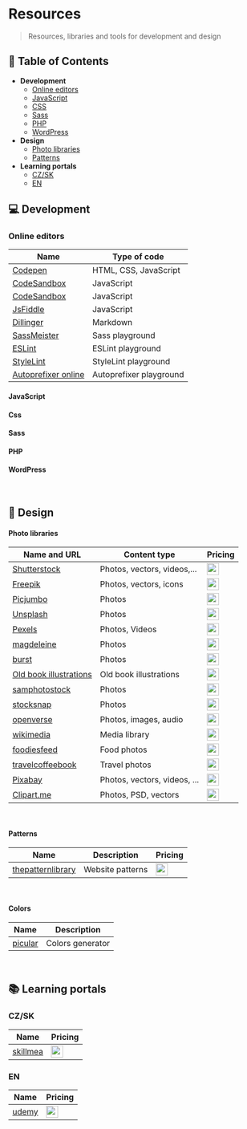 # Resources

> Resources, libraries and tools for development and design

## 📃 Table of Contents

- **Development**
  - [Online editors](#online-editors)
  - [JavaScript](#javascript)
  - [CSS](#css)
  - [Sass](#sass)
  - [PHP](#php)
  - [WordPress](#wordpress)
- **Design**
  - [Photo libraries](#photo-libraries)
  - [Patterns](#patterns)
- **Learning portals**
  - [CZ/SK](#czsk)
  - [EN](#en)

## 💻 Development

### Online editors

| Name                                                   | Type of code            |
| ------------------------------------------------------ | ----------------------- |
| [Codepen](https://codepen.io/)                         | HTML, CSS, JavaScript   |
| [CodeSandbox](https://codesandbox.io/)                 | JavaScript              |
| [CodeSandbox](https://codesandbox.io/)                 | JavaScript              |
| [JsFiddle](https://jsfiddle.net/)                      | JavaScript              |
| [Dillinger](https://dillinger.io/)                     | Markdown                |
| [SassMeister](https://www.sassmeister.com/)            | Sass playground         |
| [ESLint](https://eslint.org/play/)                     | ESLint playground       |
| [StyleLint](https://stylelint.io/demo)                 | StyleLint playground    |
| [Autoprefixer online](https://autoprefixer.github.io/) | Autoprefixer playground |

#### JavaScript

#### Css

#### Sass

#### PHP

#### WordPress

<br>

## 🎨 Design

#### Photo libraries

| Name and URL                                                    | Content type                 | Pricing                                                                     |
| --------------------------------------------------------------- | ---------------------------- | --------------------------------------------------------------------------- |
| [Shutterstock](https://www.shutterstock.com/cs/)                | Photos, vectors, videos,...  | <img src="https://img.shields.io/badge/Paid-red" height="24" />             |
| [Freepik](https://www.freepik.com/)                             | Photos, vectors, icons       | <img src="https://img.shields.io/badge/Free_and_paid-orange" height="24" /> |
| [Picjumbo](https://picjumbo.com/)                               | Photos                       | <img src="https://img.shields.io/badge/Free-green" height="24" />           |
| [Unsplash](https://unsplash.com/)                               | Photos                       | <img src="https://img.shields.io/badge/Free-green" height="24" />           |
| [Pexels](https://www.pexels.com/)                               | Photos, Videos               | <img src="https://img.shields.io/badge/Free-green" height="24" />           |
| [magdeleine](https://magdeleine.co/)                            | Photos                       | <img src="https://img.shields.io/badge/Free-green" height="24" />           |
| [burst](https://burst.shopify.com/)                             | Photos                       | <img src="https://img.shields.io/badge/Free-green" height="24" />           |
| [Old book illustrations](https://www.oldbookillustrations.com/) | Old book illustrations       | <img src="https://img.shields.io/badge/Free-green" height="24" />           |
| [samphotostock](https://www.samphotostock.cz/)                  | Photos                       | <img src="https://img.shields.io/badge/Paid-red" height="24" />             |
| [stocksnap](https://stocksnap.io/)                              | Photos                       | <img src="https://img.shields.io/badge/Free-green" height="24" />           |
| [openverse](https://wordpress.org/openverse/)                   | Photos, images, audio        | <img src="https://img.shields.io/badge/Free-green" height="24" />           |
| [wikimedia](https://commons.wikimedia.org/wiki/Main_Page)       | Media library                | <img src="https://img.shields.io/badge/Free-green" height="24" />           |
| [foodiesfeed](https://www.foodiesfeed.com/)                     | Food photos                  | <img src="https://img.shields.io/badge/Free-green" height="24" />           |
| [travelcoffeebook](https://travelcoffeebook.com/)               | Travel photos                | <img src="https://img.shields.io/badge/Free-green" height="24" />           |
| [Pixabay](https://pixabay.com/)                                 | Photos, vectors, videos, ... | <img src="https://img.shields.io/badge/Free-green" height="24" />           |
| [Clipart.me](https://clipart.me/)                               | Photos, PSD, vectors         | <img src="https://img.shields.io/badge/Free and paid-orange" height="24" /> |

<br>

#### Patterns

| Name                                               | Description      | Pricing                                                           |
| -------------------------------------------------- | ---------------- | ----------------------------------------------------------------- |
| [thepatternlibrary](http://thepatternlibrary.com/) | Website patterns | <img src="https://img.shields.io/badge/Free-green" height="24" /> |

<br>

#### Colors

| Name                           | Description      |
| ------------------------------ | ---------------- |
| [picular](https://picular.co/) | Colors generator |

<br>

## 📚 Learning portals

### CZ/SK

| Name                             | Pricing                                                                     |
| -------------------------------- | --------------------------------------------------------------------------- |
| [skillmea](https://skillmea.cz/) | <img src="https://img.shields.io/badge/Free and paid-orange" height="24" /> |

### EN

| Name                            | Pricing                                                                     |
| ------------------------------- | --------------------------------------------------------------------------- |
| [udemy](https://www.udemy.com/) | <img src="https://img.shields.io/badge/Free and paid-orange" height="24" /> |
